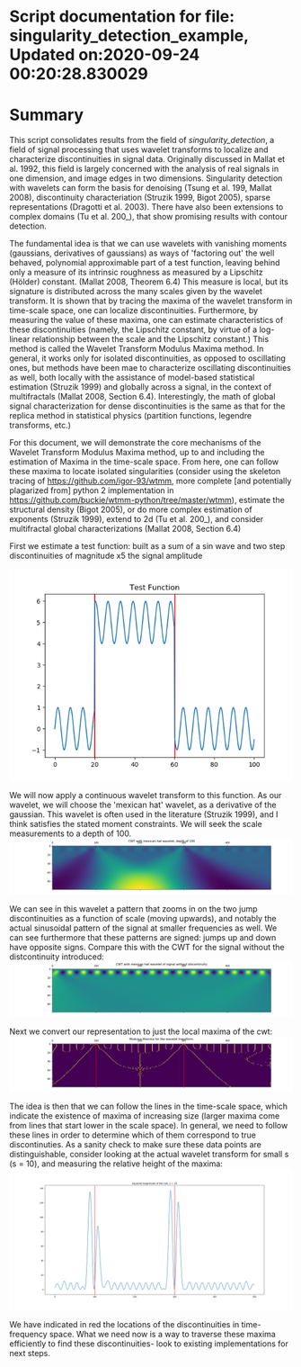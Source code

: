 
Script documentation for file: singularity_detection_example, Updated on:2020-09-24 00:20:28.830029
===================================================================================================

# Summary


This script consolidates results from the field of _singularity_detection_, a field of signal processing that uses wavelet transforms to localize and characterize discontinuities in signal data. Originally discussed in Mallat et al. 1992, this field is largely concerned with the analysis of real signals in one dimension, and image edges in two dimensions. Singularity detection with wavelets can form the basis for denoising (Tsung et al. 199, Mallat 2008), discontinuity characteriation (Struzik 1999, Bigot 2005), sparse representations (Dragotti et al. 2003). There have also been extensions to complex domains (Tu et al. 200_), that show promising results with contour detection.

The fundamental idea is that we can use wavelets with vanishing moments (gaussians, derivatives of gaussians) as ways of 'factoring out' the well behaved, polynomial approximable part of a test function, leaving behind only a measure of its intrinsic roughness as measured by a Lipschitz (Hölder) constant. (Mallat 2008, Theorem 6.4) This measure is local, but its signature is distributed across the many scales given by the wavelet transform. It is shown that by tracing the maxima of the wavelet transform in time-scale space, one can localize discontinuities. Furthermore, by measuring the value of these maxima, one can estimate characteristics of these discontinuities (namely, the Lipschitz constant, by virtue of a log-linear relationship between the scale and the Lipschitz constant.) This method is called the Wavelet Transform Modulus Maxima method. In general, it works only for isolated discontinuities, as opposed to oscillating ones, but methods have been mae to characterize oscillating discontinuities as well, both locally with the assistance of model-based statistical estimation (Struzik 1999) and globally across a signal, in the context of multifractals (Mallat 2008, Section 6.4). Interestingly, the math of global signal characterization for dense discontinuities is the same as that for the replica method in statistical physics (partition functions, legendre transforms, etc.)

For this document, we will demonstrate the core mechanisms of the Wavelet Transform Modulus Maxima method, up to and including the estimation of Maxima in the time-scale space. From here, one can follow these maxima to locate isolated singularities (consider using the skeleton tracing of https://github.com/igor-93/wtmm, more complete [and potentially plagarized from] python 2 implementation in https://github.com/buckie/wtmm-python/tree/master/wtmm), estimate the structural density (Bigot 2005), or do more complex estimation of exponents (Struzik 1999), extend to 2d (Tu et al. 200_), and consider multifractal global characterizations (Mallat 2008, Section 6.4)

First we estimate a test function: built as a sum of a sin wave and two step discontinuities of magnitude x5 the signal amplitude  
<p align="center">
    <img src="./images/sd_testfunction.png" />
</p>

We will now apply a continuous wavelet transform to this function. As our wavelet, we will choose the 'mexican hat' wavelet, as a derivative of the gaussian. This wavelet is often used in the literature (Struzik 1999), and I think satisfies the stated moment constraints. We will seek the scale measurements to a depth of 100.  
<img src="./images/cwt_testfunction.png" />

We can see in this wavelet a pattern that zooms in on the two jump discontinuities as a function of scale (moving upwards), and notably the actual sinusoidal pattern of the signal at smaller frequencies as well. We can see furthermore that these patterns are signed: jumps up and down have opposite signs. Compare this with the CWT for the signal without the distcontinuity introduced:   
<img src="./images/cwt_basetestfunction.png" />

Next we convert our representation to just the local maxima of the cwt:  
<img src="./images/cwt_maxima.png" />

The idea is then that we can follow the lines in the time-scale space, which indicate the existence of maxima of increasing size (larger maxima come from lines that start lower in the scale space). In general, we need to follow these lines in order to determine which of them correspond to true discontinuties. As a sanity check to make sure these data points are distinguishable, consider looking at the actual wavelet transform for small s (s = 10), and measuring the relative height of the maxima:  
<img src="./images/cwt_xsection.png" />

We have indicated in red the locations of the discontinuities in time-frequency space. What we need now is a way to traverse these maxima efficiently to find these discontinuities- look to existing implementations for next steps. 